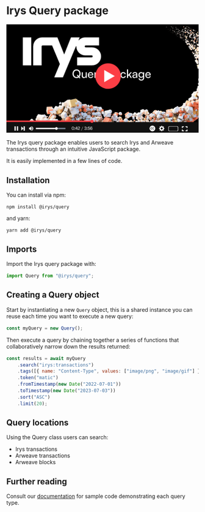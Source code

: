 # Irys Query package
[![Irys query package](./assets/query-package-yt-image.png?raw=true)](https://youtu.be/gF0sKKSwxJ8)

The Irys query package enables users to search Irys and Arweave transactions through an intuitive JavaScript package.

It is easily implemented in a few lines of code.	


## Installation

You can install via npm:

```console
npm install @irys/query
```

and yarn:

```console
yarn add @irys/query
```

## Imports

Import the Irys query package with:

```js
import Query from "@irys/query";
```

## Creating a Query object

Start by instantiating a new `Query` object, this is a shared instance you can reuse each time you want to execute a new query:

```js
const myQuery = new Query();
```

Then execute a query by chaining together a series of functions that collaboratively narrow down the results returned:

```js
const results = await myQuery
	.search("irys:transactions")
	.tags([{ name: "Content-Type", values: ["image/png", "image/gif"] }])
	.token("matic")
	.fromTimestamp(new Date("2022-07-01"))
	.toTimestamp(new Date("2023-07-03"))
	.sort("ASC")
	.limit(20);
```

## Query locations

Using the Query class users can search:

- Irys transactions
- Arweave transactions
- Arweave blocks

## Further reading

Consult our [documentation](http://docs.irys.xyz/developer-docs/querying/query-package#imports) for sample code demonstrating each query type. 

